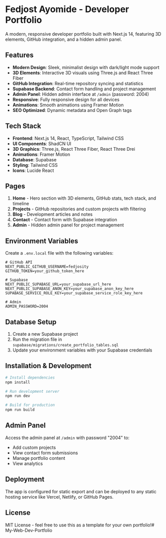 # Fedjost Ayomide - Developer Portfolio

A modern, responsive developer portfolio built with Next.js 14, featuring 3D elements, GitHub integration, and a hidden admin panel.

## Features

- **Modern Design**: Sleek, minimalist design with dark/light mode support
- **3D Elements**: Interactive 3D visuals using Three.js and React Three Fiber
- **GitHub Integration**: Real-time repository syncing and statistics
- **Supabase Backend**: Contact form handling and project management
- **Admin Panel**: Hidden admin interface at `/admin` (password: 2004)
- **Responsive**: Fully responsive design for all devices
- **Animations**: Smooth animations using Framer Motion
- **SEO Optimized**: Dynamic metadata and Open Graph tags

## Tech Stack

- **Frontend**: Next.js 14, React, TypeScript, Tailwind CSS
- **UI Components**: ShadCN UI
- **3D Graphics**: Three.js, React Three Fiber, React Three Drei
- **Animations**: Framer Motion
- **Database**: Supabase
- **Styling**: Tailwind CSS
- **Icons**: Lucide React

## Pages

1. **Home** - Hero section with 3D elements, GitHub stats, tech stack, and timeline
2. **Projects** - GitHub repositories and custom projects with filtering
3. **Blog** - Development articles and notes
4. **Contact** - Contact form with Supabase integration
5. **Admin** - Hidden admin panel for project management

## Environment Variables

Create a `.env.local` file with the following variables:

```env
# GitHub API
NEXT_PUBLIC_GITHUB_USERNAME=fedjosity
GITHUB_TOKEN=your_github_token_here

# Supabase
NEXT_PUBLIC_SUPABASE_URL=your_supabase_url_here
NEXT_PUBLIC_SUPABASE_ANON_KEY=your_supabase_anon_key_here
SUPABASE_SERVICE_ROLE_KEY=your_supabase_service_role_key_here

# Admin
ADMIN_PASSWORD=2004
```

## Database Setup

1. Create a new Supabase project
2. Run the migration file in `supabase/migrations/create_portfolio_tables.sql`
3. Update your environment variables with your Supabase credentials

## Installation & Development

```bash
# Install dependencies
npm install

# Run development server
npm run dev

# Build for production
npm run build
```

## Admin Panel

Access the admin panel at `/admin` with password "2004" to:
- Add custom projects
- View contact form submissions
- Manage portfolio content
- View analytics

## Deployment

The app is configured for static export and can be deployed to any static hosting service like Vercel, Netlify, or GitHub Pages.

## License

MIT License - feel free to use this as a template for your own portfolio!#   M y - W e b - D e v - P o r t f o l i o  
 